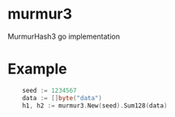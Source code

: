 # murmur3
MurmurHash3 go implementation

# Example
```go
	seed := 1234567
	data := []byte("data")
	h1, h2 := murmur3.New(seed).Sum128(data)
```
